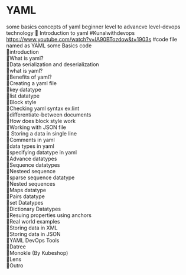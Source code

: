# YAML
some basics concepts of yaml beginner level to advancve level-devops technology
 :rocket: Introduction to yaml     #Kunalwithdevops      https://www.youtube.com/watch?v=IA90BTozdow&t=1903s       #code file named as YAML some Basics code    
      🐾introduction    
      🐾What is yaml?    
      🐾Data serialization and deserialization    
      🐾what is yaml?    
      🐾Benefits of yaml?      
      🐾Creating a yaml file     
      🐾key datatype    
      🐾list datatype    
      🐾Block style    
      🐾Checking yaml syntax ex:lint    
      🐾differentiate-between documents     
      🐾How does block style work     
      🐾Working with JSON file     
      :feet: Storing a data in single line      
      🐾Comments in yaml      
      🐾data types in yaml     
      🐾specifying datatype in yaml     
      🐾Advance datatypes     
      🐾Sequence datatypes     
      🐾Nesteed sequence     
      🐾sparse sequence datatype       
      🐾Nested sequences       
      🐾Maps datatype     
      🐾Pairs datatype     
      🐾set Datatypes      
      🐾Dictionary Datatypes    
      🐾Resuing properties using anchors     
      🐾Real world examples     
      🐾Storing data in XML    
      🐾Storing data in JSON    
      🐾YAML DevOps Tools    
      🐾Datree    
      🐾Monokle (By Kubeshop)     
      🐾Lens    
      🐾Outro  
      
      
      
      
      
      
      
     
 
      
      
      
      
      
      
      
